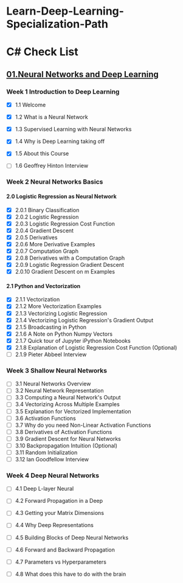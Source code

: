 # Learn-Deep-Learning-Specialization-Path
# C# Check List
## [01.Neural Networks and Deep Learning](https://www.coursera.org/learn/neural-networks-deep-learning?specialization=deep-learning)
### Week 1 Introduction to Deep Learning
   - [x] 1.1 Welcome
   - [x] 1.2 What is a Neural Network
   - [x] 1.3 Supervised Learning with Neural Networks
   - [x] 1.4 Why is Deep Learning taking off
   - [x] 1.5 About this Course
   - [ ] 1.6 Geoffrey Hinton Interview


### Week 2 Neural Networks Basics
#### 2.0 Logistic Regression as Neural Network
   - [x] 2.0.1 Binary Classification
   - [x] 2.0.2 Logistic Regression
   - [x] 2.0.3 Logistic Regression Cost Function
   - [x] 2.0.4 Gradient Descent
   - [x] 2.0.5 Derivatives
   - [x] 2.0.6 More Derivative Examples
   - [x] 2.0.7 Computation Graph
   - [x] 2.0.8 Derivatives with a Computation Graph
   - [x] 2.0.9 Logistic Regression Gradient Descent
   - [x] 2.0.10 Gradient Descent on m Examples

#### 2.1 Python and Vectorization
   - [x] 2.1.1 Vectorization
   - [x] 2.1.2 More Vectorization Examples
   - [x] 2.1.3 Vectorizing Logistic Regression
   - [x] 2.1.4 Vectorizing Logistic Regression's Gradient Output
   - [x] 2.1.5 Broadcasting in Python
   - [x] 2.1.6 A Note on Python Numpy Vectors
   - [x] 2.1.7 Quick tour of Jupyter iPython Notebooks
   - [x] 2.1.8 Explanation of Logistic Regression Cost Function (Optional)
   - [ ] 2.1.9 Pieter Abbeel Interview
   
### Week 3 Shallow Neural Networks
   - [ ] 3.1 Neural Networks Overview
   - [ ] 3.2 Neural Network Representation
   - [ ] 3.3 Computing a Neural Network's Output
   - [ ] 3.4 Vectorizing Across Multiple Examples
   - [ ] 3.5 Explanation for Vectorized Implementation
   - [ ] 3.6 Activation Functions
   - [ ] 3.7 Why do you need Non-Linear Activation Functions
   - [ ] 3.8 Derivatives of Activation Functions
   - [ ] 3.9 Gradient Descent for Neural Networks
   - [ ] 3.10 Backpropagation Intuition (Optional)
   - [ ] 3.11 Random Initialization
   - [ ] 3.12 Ian Goodfellow Interview

### Week 4 Deep Neural Networks
   - [ ] 4.1 Deep L-layer Neural 
   - [ ] 4.2 Forward Propagation in a Deep 
   - [ ] 4.3 Getting your Matrix Dimensions 
   - [ ] 4.4 Why Deep Representations
   - [ ] 4.5 Building Blocks of Deep Neural Networks
   - [ ] 4.6 Forward and Backward Propagation
   - [ ] 4.7 Parameters vs Hyperparameters
   - [ ] 4.8 What does this have to do with the brain
   
   
